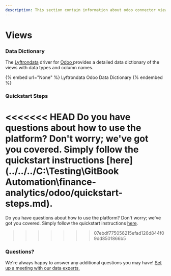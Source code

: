 ```yaml
---
description: This section contain information about odoo connector views information
---
```


# Views

### Data Dictionary

The [Lyftrondata](https://www.lyftrondata.com/) driver for [Odoo](https://www.lyftrondata.com/integration/finance-analytics/odoo//)[ ](https://www.lyftrondata.com/integration/odoo/)provides a detailed data dictionary of the views with data types and column names.

{% embed url="None" %}
Lyftrondata Odoo Data Dictionary
{% endembed %}

### Quickstart Steps

<<<<<<< HEAD
Do you have questions about how to use the platform? Don't worry; we've got you covered. Simply follow the quickstart instructions [here](../../../C:\Testing\GitBook Automation\finance-analytics/odoo/quickstart-steps.md).
=======
Do you have questions about how to use the platform? Don't worry; we've got you covered. Simply follow the quickstart instructions [here](../).
>>>>>>> 07ebdf775056215efad126d844f09dd8501866b5

### Questions? <a href="#questions" id="questions"></a>

We're always happy to answer any additional questions you may have! [Set up a meeting with our data experts.](https://www.lyftrondata.com/book-a-meeting/)
